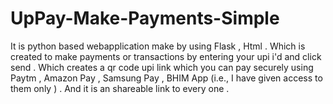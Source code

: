 # UpPay-Make-Payments-Simple

It is python based webapplication make by using Flask , Html . Which is created to make payments or transactions  by entering your upi i'd and click send . 
Which creates a qr code upi link which you can pay securely  using Paytm , Amazon Pay , Samsung Pay , BHIM App (i.e., I have given access to them only ) .
And it is an shareable link to every one .
